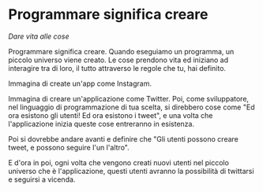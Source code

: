 # Programmare significa creare

*Dare vita alle cose*

Programmare significa creare. Quando eseguiamo un programma, un piccolo universo
viene creato. Le cose prendono vita ed iniziano ad interagire tra di loro, il
tutto attraverso le regole che tu, hai definito.

Immagina di create un'app come Instagram.

Immagina di creare un'applicazione come Twitter. 
Poi, come sviluppatore, nel linguaggio di programmazione di tua scelta, si
direbbero cose come "Ed ora esistono gli utenti! Ed ora esistono i tweet", e una
volta che l'applicazione inizia queste cose entreranno in esistenza.

Poi si dovrebbe andare avanti e definire che "Gli utenti possono creare tweet, e
possono seguire l'un l'altro".

E d'ora in poi, ogni volta che vengono creati nuovi utenti nel piccolo universo
che è l'applicazione, questi utenti avranno la possibilità di twittarsi e
seguirsi a vicenda.
